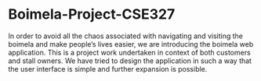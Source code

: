 # Boimela-Project-CSE327
In order to avoid all the chaos associated with navigating and visiting the boimela and make people’s lives easier, we are introducing the boimela web application. This is a project work undertaken in context of both customers and stall owners. We have tried to design the application in such a way that the user interface is simple and further expansion is possible. 
  
